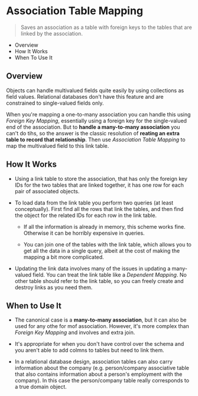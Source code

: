 # Association Table Mapping

> Saves an association as a table with foreign keys to the tables that are linked by the association.

* Overview
* How It Works
* When To Use It

## Overview

Objects can handle multivalued fields quite easily by using collections as field values. Relational databases don't have this feature and are constrained to single-valued fields only.

When you're mapping a one-to-many association you can handle this using *Foreign Key Mapping*, essentially using a foreign key for the single-valued end of the association. But to **handle a many-to-many association** you can't do tihs, so the answer is the classic resolution of **reating an extra table to record that relationship**. Then use *Association Table Mapping* to map the multivalued field to this link table.

## How It Works

* Using a link table to store the association, that has only the foreign key IDs for the two tables that are linked together, it has one row for each pair of associated objects.

* To load data from the link table you perform two queries (at least conceptually). First find all the rows that link the tables, and then find the object for the related IDs for each row in the link table.

  * If all the information is already in memory, this scheme works fine. Otherwise it can be horribly expensive in queries.

  * You can join one of the tables with the link table, which allows you to get all the data in a single query, albeit at the cost of making the mapping a bit more complicated.

* Updating the link data involves many of the issues in updating a many-valued field. You can treat the link table like a *Dependent Mapping*. No other table should refer to the link table, so you can freely create and destroy links as you need them.

## When to Use It

* The canonical case is a **many-to-many association**, but it can also be used for any othe for mof association. However, it's more complex than *Foreign Key Mapping* and involves and extra join.

* It's appropriate for when you don't have control over the schema and you aren't able to add colmns to tables but need to link them.

* In a relational database design, association tables can also carry information about the company (e.g. person/company associative table that also contains information about a person's employment with the company). In this case the person/company table really corresponds to a true domain object.
